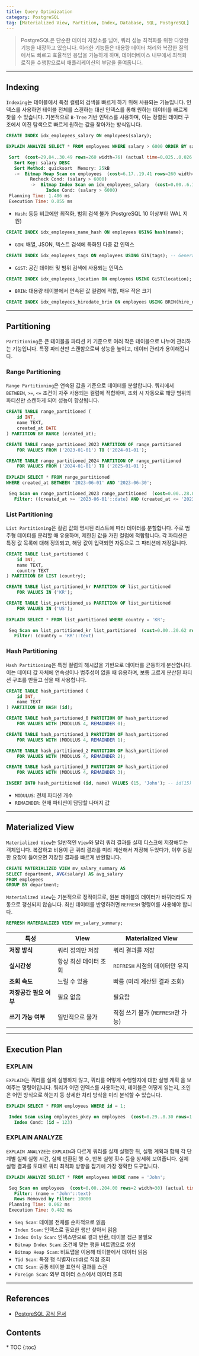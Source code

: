 ```yaml
---
title: Query Optimization
category: PostgreSQL
tag: [Materialized View, Partition, Index, Database, SQL, PostgreSQL]
---
```


> PostgreSQL은 단순한 데이터 저장소를 넘어, 쿼리 성능 최적화를 위한 다양한 기능을 내장하고 있습니다. 이러한 기능들은 대용량 데이터 처리와 복잡한 질의에서도 빠르고 효율적인 응답을 가능하게 하며, 데이터베이스 내부에서 최적화 로직을 수행함으로써 애플리케이션의 부담을 줄여줍니다.

---

## Indexing
`Indexing`는 테이블에서 특정 컬럼의 검색을 빠르게 하기 위해 사용되는 기능입니다. 인덱스를 사용하면 테이블 전체를 스캔하는 대신 인덱스를 통해 원하는 데이터를 빠르게 찾을 수 있습니다. 기본적으로 `B-Tree` 기반 인덱스를 사용하며, 이는 정렬된 데이터 구조에서 이진 탐색으로 빠르게 원하는 값을 찾아가는 방식입니다.

```sql
CREATE INDEX idx_employees_salary ON employees(salary);

EXPLAIN ANALYZE SELECT * FROM employees WHERE salary > 6000 ORDER BY salary DESC;
```

```sql
 Sort  (cost=29.84..30.49 rows=260 width=76) (actual time=0.025..0.026 rows=0 loops=1)
   Sort Key: salary DESC
   Sort Method: quicksort  Memory: 25kB
   ->  Bitmap Heap Scan on employees  (cost=6.17..19.41 rows=260 width=76) (actual time=0.021..0.021 rows=0 loops=1)
         Recheck Cond: (salary > 6000)
         ->  Bitmap Index Scan on idx_employees_salary  (cost=0.00..6.10 rows=260 width=0) (actual time=0.002..0.003 rows=0 loops=1)
               Index Cond: (salary > 6000)
 Planning Time: 1.486 ms
 Execution Time: 0.055 ms
 ```

- `Hash`: 동등 비교에만 최적화, 범위 검색 불가 (PostgreSQL 10 이상부터 WAL 지원)
```sql
CREATE INDEX idx_employees_name_hash ON employees USING hash(name);
```
- `GIN`: 배열, JSON, 텍스트 검색에 특화된 다중 값 인덱스
```sql
CREATE INDEX idx_employees_tags ON employees USING GIN(tags); -- Generalized Inverted Index
```
- `GiST`: 공간 데이터 및 범위 검색에 사용되는 인덱스
```sql
CREATE INDEX idx_employees_location ON employees USING GiST(location); -- Generalized Search Tree
```
- `BRIN`: 대용량 테이블에서 연속된 값 컬럼에 적합, 매우 작은 크기
```sql
CREATE INDEX idx_employees_hiredate_brin ON employees USING BRIN(hire_date); -- Block Range Index
```

---

## Partitioning
`Partitioning`은 큰 테이블을 파티션 키 기준으로 여러 작은 테이블으로 나누어 관리하는 기능입니다. 특정 파티션만 스캔함으로써 성능을 높이고, 데이터 관리가 용이해집니다.

### Range Partitioning
`Range Partitioning`은 연속된 값을 기준으로 데이터를 분할합니다. 쿼리에서 `BETWEEN`, `>=`, `<=` 조건이 자주 사용되는 컬럼에 적합하며, 조회 시 자동으로 해당 범위의 파티션만 스캔하게 되어 성능이 향상됩니다.

````sql
CREATE TABLE range_partitioned (
    id INT,
    name TEXT,
    created_at DATE
) PARTITION BY RANGE (created_at);

CREATE TABLE range_partitioned_2023 PARTITION OF range_partitioned
    FOR VALUES FROM ('2023-01-01') TO ('2024-01-01');

CREATE TABLE range_partitioned_2024 PARTITION OF range_partitioned
    FOR VALUES FROM ('2024-01-01') TO ('2025-01-01');
    
EXPLAIN SELECT * FROM range_partitioned
WHERE created_at BETWEEN '2023-06-01' AND '2023-06-30';
````

```sql
 Seq Scan on range_partitioned_2023 range_partitioned  (cost=0.00..28.00 rows=6 width=40)
   Filter: ((created_at >= '2023-06-01'::date) AND (created_at <= '2023-06-30'::date))
```

### List Partitioning
`List Partitioning`은 컬럼 값의 명시된 리스트에 따라 데이터를 분할합니다. 주로 범주형 데이터를 분리할 때 유용하며, 제한된 값을 가진 컬럼에 적합합니다. 각 파티션은 특정 값 목록에 대해 정의되고, 해당 값이 입력되면 자동으로 그 파티션에 저장됩니다.

```sql
CREATE TABLE list_partitioned (
    id INT,
    name TEXT,
    country TEXT
) PARTITION BY LIST (country);

CREATE TABLE list_partitioned_kr PARTITION OF list_partitioned
    FOR VALUES IN ('KR');

CREATE TABLE list_partitioned_us PARTITION OF list_partitioned
    FOR VALUES IN ('US');
    
EXPLAIN SELECT * FROM list_partitioned WHERE country = 'KR';
```

```sql
 Seq Scan on list_partitioned_kr list_partitioned  (cost=0.00..20.62 rows=4 width=68)
   Filter: (country = 'KR'::text)
```

### Hash Partitioning
`Hash Partitioning`은 특정 컬럼의 해시값을 기반으로 데이터를 균등하게 분산합니다. 이는 데이터 값 자체에 연속성이나 범주성이 없을 때 유용하며, 보통 고르게 분산된 파티션 구조를 만들고 싶을 때 사용합니다.


```sql
CREATE TABLE hash_partitioned (
    id INT,
    name TEXT
) PARTITION BY HASH (id);

CREATE TABLE hash_partitioned_0 PARTITION OF hash_partitioned
    FOR VALUES WITH (MODULUS 4, REMAINDER 0);

CREATE TABLE hash_partitioned_1 PARTITION OF hash_partitioned
    FOR VALUES WITH (MODULUS 4, REMAINDER 1);

CREATE TABLE hash_partitioned_2 PARTITION OF hash_partitioned
    FOR VALUES WITH (MODULUS 4, REMAINDER 2);

CREATE TABLE hash_partitioned_3 PARTITION OF hash_partitioned
    FOR VALUES WITH (MODULUS 4, REMAINDER 3);

INSERT INTO hash_partitioned (id, name) VALUES (15, 'John'); -- id(15) % 4 => hash_partitioned_3
```
- `MODULUS`: 전체 파티션 개수
- `REMAINDER`: 현재 파티션이 담당할 나머지 값

---

## Materialized View
`Materialized View`는 일반적인 `View`와 달리 쿼리 결과를 실제 디스크에 저장해두는 객체입니다. 복잡하고 비용이 큰 쿼리 결과를 미리 계산해서 저장해 두었다가, 이후 동일한 요청이 들어오면 저장된 결과를 빠르게 반환합니다.

```sql
CREATE MATERIALIZED VIEW mv_salary_summary AS
SELECT department, AVG(salary) AS avg_salary
FROM employees
GROUP BY department;
```

`Materialized View`는 기본적으로 정적이므로, 원본 테이블의 데이터가 바뀌더라도 자동으로 갱신되지 않습니다. 최신 데이터를 반영하려면 `REFRESH` 명령어를 사용해야 합니다.

```sql
REFRESH MATERIALIZED VIEW mv_salary_summary;
```

| 특성 | View	| Materialized View |
|-|-|-|
| **저장 방식**	| 쿼리 정의만 저장 | 쿼리 결과를 저장 |
| **실시간성** | 항상 최신 데이터 조회 | `REFRESH` 시점의 데이터만 유지 |
| **조회 속도**	| 느릴 수 있음 | 빠름 (미리 계산된 결과 조회) |
| **저장공간 필요 여부** | 필요 없음 | 필요함 |
| **쓰기 가능 여부** | 일반적으로 불가 | 직접 쓰기 불가 (`REFRESH`만 가능) |

---

## Execution Plan

### EXPLAIN
`EXPLAIN`는 쿼리를 실제 실행하지 않고, 쿼리를 어떻게 수행할지에 대한 실행 계획 을 보여주는 명령어입니다. 쿼리가 어떤 인덱스를 사용하는지, 테이블은 어떻게 읽는지, 조인은 어떤 방식으로 하는지 등 상세한 처리 방식을 미리 분석할 수 있습니다.

```sql
EXPLAIN SELECT * FROM employees WHERE id = 1;
```

```sql
 Index Scan using employees_pkey on employees  (cost=0.29..8.30 rows=1 width=30)
   Index Cond: (id = 123)
```

### EXPLAIN ANALYZE
`EXPLAIN ANALYZE`는 `EXPLAIN`과 다르게 쿼리를 실제 실행한 뒤, 실행 계획과 함께 각 단계별 실제 실행 시간, 실제 반환된 행 수, 반복 실행 횟수 등을 상세히 보여줍니다. 실제 실행 결과를 토대로 쿼리 최적화 방향을 잡기에 가장 정확한 도구입니다.

```sql
EXPLAIN ANALYZE SELECT * FROM employees WHERE name = 'John';
```

```sql
 Seq Scan on employees  (cost=0.00..204.00 rows=2 width=30) (actual time=0.473..0.473 rows=0 loops=1)
   Filter: (name = 'John'::text)
   Rows Removed by Filter: 10000
 Planning Time: 0.062 ms
 Execution Time: 0.482 ms
```

- `Seq Scan`: 테이블 전체를 순차적으로 읽음
- `Index Scan`: 인덱스로 필요한 행만 찾아서 읽음
- `Index Only Scan`: 인덱스만으로 결과 반환, 테이블 접근 불필요
- `Bitmap Index Scan`: 조건에 맞는 행을 비트맵으로 생성
- `Bitmap Heap Scan`: 비트맵을 이용해 테이블에서 데이터 읽음
- `Tid Scan`: 특정 행 식별자(ctid)로 직접 조회
- `CTE Scan`: 공통 테이블 표현식 결과를 스캔
- `Foreign Scan`: 외부 데이터 소스에서 데이터 조회

---

## References
- [PostgreSQL 공식 문서](https://www.postgresql.org/docs/current/)

<nav class="post-toc" markdown="1">
  <h2>Contents</h2>
* TOC
{:toc}
</nav>
